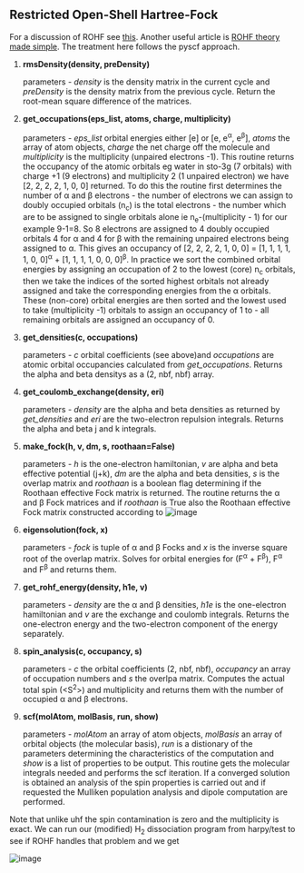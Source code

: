 ## Restricted Open-Shell Hartree-Fock
 
For a discussion of ROHF see [this](http://vergil.chemistry.gatech.edu/notes/cis/node5.html). Another useful article is [ROHF theory made simple](https://aip.scitation.org/doi/10.1063/1.3503173). The treatment here follows the pyscf approach.

1. **rmsDensity(density, preDensity)**

   parameters - *density* is the density matrix in the current cycle and *preDensity* is the density matrix from the previous cycle. Return the root-mean square difference of the matrices.

2. **get_occupations(eps_list, atoms, charge, multiplicity)**
   
   parameters - *eps_list* orbital energies either \[e] or \[e, e<sup>&alpha;</sup>, e<sup>&beta;</sup>], *atoms* the array of atom objects, *charge* the net charge off the molecule and *multiplicity* is the multiplicity (unpaired electrons -1). This routine returns the occupancy of the atomic orbitals eg water in sto-3g (7 orbitals) with charge +1 (9 electrons) and multiplicity 2 (1 unpaired electron) we have [2, 2, 2, 2, 1, 0, 0] returned. To do this the routine first determines the number of &alpha; and &beta; electrons - the number of electrons we can assign to doubly occupied orbitals (n<sub>c</sub>) is the total electrons - the number which are to be assigned to single orbitals alone ie n<sub>e</sub>-(multiplicity - 1) for our example 9-1=8. So 8 electrons are assigned to 4 doubly occupied orbitals 4 for &alpha; and 4 for &beta; with the remaining unpaired electrons being assigned to &alpha;. This gives an occupancy of \[2, 2, 2, 2, 1, 0, 0] = \[1, 1, 1, 1, 1, 0, 0]<sup>&alpha;</sup> + \[1, 1, 1, 1, 0, 0, 0]<sup>&beta;</sup>. In practice we sort the combined orbital energies by assigning an occupation of 2 to the lowest (core) n<sub>c</sub> orbitals, then we take the indices of the sorted highest orbitals not already assigned and take the corresponding energies from the &alpha; orbitals. These (non-core) orbital energies are then sorted and the lowest used to take (multiplicity -1) orbitals to assign an occupancy of 1 to - all remaining orbitals are assigned an occupancy of 0.

3. **get_densities(c, occupations)**

   parameters - *c* orbital coefficients (see above)and *occupations* are atomic orbital occupancies calculated from *get_occupations*. Returns the alpha and beta densitys as a (2, nbf, nbf) array.

4. **get_coulomb_exchange(density, eri)**

   parameters - *density* are the alpha and beta densities as returned by *get_densities* and *eri* are the two-electron repulsion integrals. Returns the alpha and beta j and k integrals.

5. **make_fock(h, v, dm, s, roothaan=False)**

   parameters - *h* is the one-electron hamiltonian, *v* are alpha and beta effective potential (j+k), *dm* are the alpha and beta densities, *s* is the overlap matrix and *roothaan* is a boolean flag determining if the Roothaan effective Fock matrix is returned. The routine returns the &alpha; and &beta; Fock matrices and if *roothaan* is True also the Roothaan effective Fock matrix constructed according to 
  ![image](https://user-images.githubusercontent.com/73105740/144617311-e3909a47-a4a7-41a0-86be-0c58cd7f6544.png)

6. **eigensolution(fock, x)**

   parameters - *fock* is tuple of &alpha; and &beta; Focks and *x* is the inverse square root of the overlap matrix. Solves for orbital energies for (F<sup>&alpha;</sup> + F<sup>&beta;</sup>), F<sup>&alpha;</sup> and F<sup>&beta;</sup> and returns them.
   
7. **get_rohf_energy(density, h1e, v)**  

   parameters - *density* are the &alpha; and &beta; densities, *h1e* is the one-electron hamiltonian and *v* are the exchange and coulomb integrals. Returns the one-electron energy and the two-electron component of the energy separately.

8. **spin_analysis(c, occupancy, s)**

   parameters - *c* the orbital coefficients (2, nbf, nbf), *occupancy* an array of occupation numbers and *s* the overlpa matrix. Computes the actual total spin (<S<sup>2</sup>>) and multiplicity and returns them with the number of occupied &alpha; and &beta; electrons. 

9. **scf(molAtom, molBasis, run, show)**

   parameters - *molAtom* an array of atom objects, *molBasis* an array of orbital objects (the molecular basis), *run* is a distionary of the parameters determining the characteristics of the computation and *show* is a list of properties to be output. This routine gets the molecular integrals needed and performs the scf iteration. If a converged solution is obtained an analysis of the spin properties is carried out and if requested the Mulliken population analysis and dipole computation are performed.

Note that unlike uhf the spin contamination is zero and the multiplicity is exact. We can run our (modified) H<sub>2</sub> dissociation program from harpy/test to see if ROHF handles that problem and we get

![image](https://user-images.githubusercontent.com/73105740/145675142-efc2e4dd-7646-4787-b26e-0655242b1580.png)

